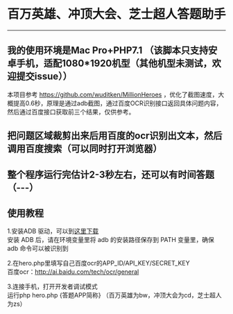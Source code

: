 # 百万英雄、冲顶大会、芝士超人答题助手
----------------------------------------------------------------------------------------------

## 我的使用环境是Mac Pro+PHP7.1 （该脚本只支持安卓手机，适配1080*1920机型（其他机型未测试，欢迎提交issue））

本项目参考 https://github.com/wuditken/MillionHeroes ，优化了截图速度，大概提高0.6秒，原理是通过adb截图，通过百度OCR识别接口返回具体问题内容，然后通过百度接口获取前三个结果，仅供参考。

## 把问题区域裁剪出来后用百度的ocr识别出文本，然后调用百度搜索（可以同时打开浏览器）

## 整个程序运行完估计2-3秒左右，还可以有时间答题（---）

## 使用教程

1.安装ADB 驱动，可以到[这里下载](https://adb.clockworkmod.com/)<br />
	安装 ADB 后，请在环境变量里将 adb 的安装路径保存到 PATH 变量里，确保 adb 命令可以被识别到

2.在hero.php里填写自己百度ocr的APP_ID/API_KEY/SECRET_KEY</br>
	百度ocr：http://ai.baidu.com/tech/ocr/general

3.连接手机，打开开发者调试模式<br>运行php hero.php {答题APP简称} （百万英雄为bw，冲顶大会为cd，芝士超人为zs）




